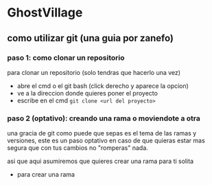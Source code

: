# GhostVillage

## como utilizar git (una guia por zanefo) 

### paso 1: como clonar un repositorio 

para clonar un repositorio (solo tendras que hacerlo una vez) 

- abre el cmd o el git bash (click derecho y aparece la opcion) 
- ve a la direccion donde quieres poner el proyecto 
- escribe en el cmd ```git clone <url del proyecto> ```

### paso 2 (optativo): creando una rama o moviendote a otra

una gracia de git como puede que sepas es el tema de las ramas y versiones, este es un paso optativo en caso de que quieras estar mas segura que con tus cambios no "romperas" nada. 

asi que aqui asumiremos que quieres crear una rama para ti solita 
    
- para crear una rama 
